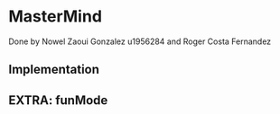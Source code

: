 # MasterMind
Done by Nowel Zaoui Gonzalez u1956284 and Roger Costa Fernandez

## Implementation

## EXTRA: funMode
